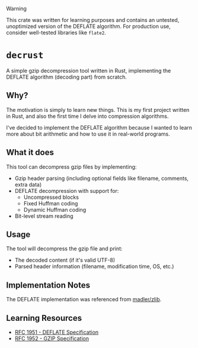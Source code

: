 > [!WARNING]
> This crate was written for learning purposes and contains an untested, unoptimized version of the DEFLATE algorithm.
> For production use, consider well-tested libraries like `flate2`.

# `decrust`

A simple gzip decompression tool written in Rust, implementing the DEFLATE algorithm (decoding part) from scratch.

## Why?

The motivation is simply to learn new things. This is my first project written in Rust, and also the first time I delve into compression algorithms.

I've decided to implement the DEFLATE algorithm because I wanted to learn more about bit arithmetic and how to use it in real-world programs.

## What it does

This tool can decompress gzip files by implementing:

- Gzip header parsing (including optional fields like filename, comments, extra data)
- DEFLATE decompression with support for:
  - Uncompressed blocks
  - Fixed Huffman coding
  - Dynamic Huffman coding
- Bit-level stream reading

## Usage

The tool will decompress the gzip file and print:

- The decoded content (if it's valid UTF-8)
- Parsed header information (filename, modification time, OS, etc.)

## Implementation Notes

The DEFLATE implementation was referenced from [madler/zlib](https://github.com/madler/zlib/blob/master/contrib/puff/puff.c).

## Learning Resources

- [RFC 1951 - DEFLATE Specification](https://tools.ietf.org/html/rfc1951)
- [RFC 1952 - GZIP Specification](https://tools.ietf.org/html/rfc1952)
